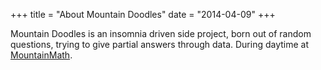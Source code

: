 +++
title = "About Mountain Doodles"
date = "2014-04-09"
+++

Mountain Doodles is an insomnia driven side project, born out of random questions, trying to give partial answers through data. During daytime at [MountainMath](https://mountainmath.ca).

